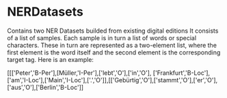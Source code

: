 # NERDatasets
Contains two NER Datasets builded from existing digital editions
It consists of a list of samples. Each sample is in turn a list of words or special characters. These in turn are represented as a two-element list, where the first element is the word itself and the second element is the corresponding target tag. Here is an example:

[[['Peter','B-Per'],[Müller,'I-Per'],['lebt','O'],['in','O'], ['Frankfurt','B-Loc'],['am','I-Loc'],['Main','I-Loc'],['.','O']],[['Gebürtig','O'],['stammt','O'],['er','O'],['aus','O'],['Berlin','B-Loc']] 
 
